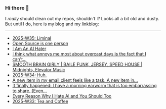 ### Hi there 👋

I _really_ should clean out my repos, shouldn't I? Looks all a bit old and dusty. But until I do, here is [my blog](https://lostfocus.de/) and [my linkblog](https://dominikschwind.com/links):

--- 

<!-- POST-LIST:START -->
- [2025-W35: Liminal](https://lostfocus.de/2025/08/31/2025-w35-liminal/)
- [Open Source is one person](https://opensourcesecurity.io/2025/08-oss-one-person/)
- [I Am An AI Hater](https://anthonymoser.github.io/writing/ai/haterdom/2025/08/26/i-am-an-ai-hater.html)
- [I think what annoys me most about overcast days is the fact that I can&#39;t…](https://lostfocus.de/2025/08/28/235044/)
- [SMOOTH BRAIN GIRLY | BAILE FUNK, JERSEY, SPEED HOUSE | Midnights, Elevator Music](https://www.youtube.com/watch?v=DOW44yNW6GQ)
- [2025-W34: Huh.](https://lostfocus.de/2025/08/26/2025-w34-huh/)
- [A new item in my email client feels like a task. A new item in…](https://lostfocus.de/2025/08/26/235033/)
- [It finally happened: I have a morning earworm that is too embarrassing to share. &lpar;Even…](https://lostfocus.de/2025/08/25/235028/)
- [Every Reason Why I Hate AI and You Should Too](https://malwaretech.com/2025/08/every-reason-why-i-hate-ai.html)
- [2025-W33: Tea and Coffee](https://lostfocus.de/2025/08/18/2025-w33-tea-and-coffee/)
<!-- POST-LIST:END -->

<!--
**lostfocus/lostfocus** is a ✨ _special_ ✨ repository because its `README.md` (this file) appears on your GitHub profile.

Here are some ideas to get you started:

- 🔭 I’m currently working on ...
- 🌱 I’m currently learning ...
- 👯 I’m looking to collaborate on ...
- 🤔 I’m looking for help with ...
- 💬 Ask me about ...
- 📫 How to reach me: ...
- 😄 Pronouns: ...
- ⚡ Fun fact: ...
-->
